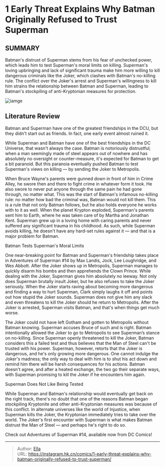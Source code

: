 # 1 Early Threat Explains Why Batman Originally Refused to Trust Superman


## SUMMARY 



  Batman&#39;s distrust of Superman stems from his fear of unchecked power, which leads him to test Superman&#39;s moral limits on killing.   Superman&#39;s loving upbringing and lack of significant trauma make him more willing to kill dangerous criminals like the Joker, which clashes with Batman&#39;s no-killing rule.   The conflict over the Joker&#39;s arrest and Superman&#39;s willingness to kill him strains the relationship between Batman and Superman, leading to Batman&#39;s stockpiling of anti-Kryptonian measures for protection.  

![iamge](https://static1.srcdn.com/wordpress/wp-content/uploads/2023/04/batman-superman-fight-dc-comics.jpg)

## Literature Review

Batman and Superman have one of the greatest friendships in the DCU, but they didn&#39;t start out as friends. In fact, one early event almost ruined it.




While Superman and Batman have one of the best friendships in the DC Universe, that wasn&#39;t always the case. Batman is notoriously distrustful; when a man seemingly made of steel appears out of nowhere and has absolutely no oversight or counter-measure, it&#39;s expected for Batman to get a bit paranoid. But this paranoia eventually pushed Batman to test Superman&#39;s views on killing — by sending the Joker to Metropolis.




When Bruce Wayne&#39;s parents were gunned down in front of him in Crime Alley, he swore then and there to fight crime in whatever form it took. He also swore to never put anyone through the same pain he had gone through, no matter what. This was the start of Batman&#39;s infamous no-killing rule: no matter how bad the criminal was, Batman would not kill them. This is a rule that not only Batman follows, but he also holds everyone he works with to it as well. When the planet Krypton exploded, Superman&#39;s parents sent him to Earth, where he was taken care of by Martha and Jonathan Kent. Superman grew up in a loving home with caring parents and never suffered any significant trauma in his childhood. As such, while Superman avoids killing, he doesn&#39;t have any hard-set rules against it — and that is a major problem for Batman.


 Batman Tests Superman&#39;s Moral Limits 
          




One near-breaking point for Batman and Superman&#39;s friendship takes place in Adventures of Superman #14 by Max Landis, Jock, Lee Loughridge, and Wes Abbott. After the Joker shows up in Metropolis, Superman manages to quickly disarm his bombs and then apprehends the Clown Prince. While dealing with the Joker, Superman gives him absolutely no leeway. Not only does Superman brutally insult Joker, but he also refuses to take the Joker seriously. When the Joker starts raving about becoming more dangerous and finding a way to hurt Superman, Clark simply laughs it off and points out how stupid the Joker sounds. Superman does not give him any slack and even threatens to kill the Joker should he return to Metropolis. After the Joker is arrested, Superman visits Batman, and that&#39;s when things get much worse.

The Joker could not have left Gotham and gotten to Metropolis without Batman knowing. Superman accuses Bruce of such and is right. Batman intentionally allowed the Joker to go to Metropolis to see Superman’s stance on no-killing. Since Superman openly threatened to kill the Joker, Batman considers this a failed test and thus believes that the Man of Steel can&#39;t be trusted with his power. Superman, however, retorts that the Joker is dangerous, and he&#39;s only growing more dangerous. One cannot indulge the Joker&#39;s madness; the only way to deal with him is to shut his act down and remind him there will be harsh consequences for his actions. Batman doesn&#39;t agree, and after a heated exchange, the two go their separate ways, with Superman promising to kill the Joker if he encounters him again.






 Superman Does Not Like Being Tested 
          

While Superman and Batman&#39;s relationship would eventually get back on the right track, there&#39;s no doubt that one of the reasons Batman began stockpiling Kryptonite and other anti-Kryptonian measures was because of this conflict. In alternate universes like the world of Injustice, when Superman kills the Joker, the Kryptonian immediately tries to take over the world. The Joker&#39;s first encounter with Superman is what makes Batman distrust the Man of Steel — and perhaps he&#39;s right to do so.

Check out Adventures of Superman #14, available now from DC Comics!



---

> Author: [Ella](https://instagram.hk.cn/)  
> URL: https://instagram.hk.cn/comics/1-early-threat-explains-why-batman-originally-refused-to-trust-superman/  

